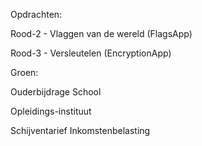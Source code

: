Opdrachten:

Rood-2 - Vlaggen van de wereld (FlagsApp)

Rood-3 - Versleutelen (EncryptionApp)



Groen:

Ouderbijdrage School

Opleidings-instituut

Schijventarief Inkomstenbelasting
